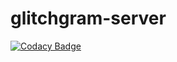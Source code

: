 # glitchgram-server
[![Codacy Badge](https://api.codacy.com/project/badge/Grade/9c372cfb97ff4a63b9c6a019097cc0f1)](https://app.codacy.com/gh/iamraviprakash/glitchgram-server?utm_source=github.com&utm_medium=referral&utm_content=iamraviprakash/glitchgram-server&utm_campaign=Badge_Grade_Settings)